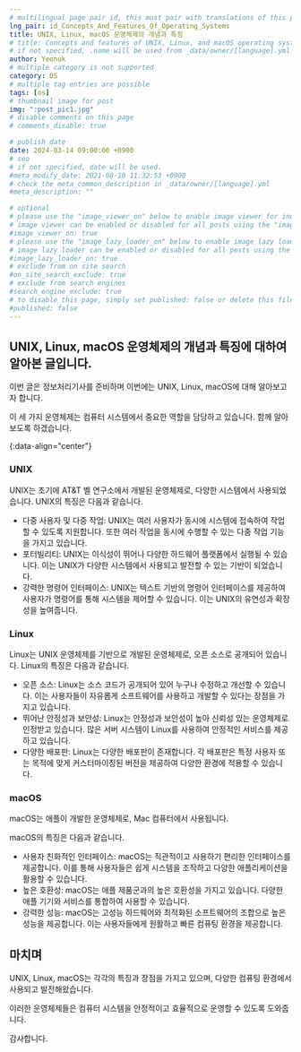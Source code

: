 ```yaml
---
# multilingual page pair id, this must pair with translations of this page. (This name must be unique)
lng_pair: id_Concepts_And_Features_Of_Operating_Systems
title: UNIX, Linux, macOS 운영체제의 개념과 특징
# title: Concepts and features of UNIX, Linux, and macOS operating systems
# if not specified, .name will be used from _data/owner/[language].yml
author: Yeonuk
# multiple category is not supported
category: OS
# multiple tag entries are possible
tags: [os]
# thumbnail image for post
img: ":post_pic1.jpg"
# disable comments on this page
# comments_disable: true

# publish date
date: 2024-03-14 09:00:00 +0900
# seo
# if not specified, date will be used.
#meta_modify_date: 2021-08-10 11:32:53 +0900
# check the meta_common_description in _data/owner/[language].yml
#meta_description: ""

# optional
# please use the "image_viewer_on" below to enable image viewer for individual pages or posts (_posts/ or [language]/_posts folders).
# image viewer can be enabled or disabled for all posts using the "image_viewer_posts: true" setting in _data/conf/main.yml.
#image_viewer_on: true
# please use the "image_lazy_loader_on" below to enable image lazy loader for individual pages or posts (_posts/ or [language]/_posts folders).
# image lazy loader can be enabled or disabled for all posts using the "image_lazy_loader_posts: true" setting in _data/conf/main.yml.
#image_lazy_loader_on: true
# exclude from on site search
#on_site_search_exclude: true
# exclude from search engines
#search_engine_exclude: true
# to disable this page, simply set published: false or delete this file
#published: false
---
```


<!-- outline-start -->

## UNIX, Linux, macOS 운영체제의 개념과 특징에 대하여 알아본 글입니다.

이번 글은 정보처리기사를 준비하며 이번에는 UNIX, Linux, macOS에 대해 알아보고자 합니다.

이 세 가지 운영체제는 컴퓨터 시스템에서 중요한 역할을 담당하고 있습니다. 함께 알아보도록 하겠습니다.

{:data-align="center"}

<!-- outline-end -->

### UNIX

UNIX는 초기에 AT&T 벨 연구소에서 개발된 운영체제로, 다양한 시스템에서 사용되었습니다. UNIX의 특징은 다음과 같습니다.

- 다중 사용자 및 다중 작업: UNIX는 여러 사용자가 동시에 시스템에 접속하여 작업할 수 있도록 지원합니다. 또한 여러 작업을 동시에 수행할 수 있는 다중 작업 기능을 가지고 있습니다.
- 포터빌리티: UNIX는 이식성이 뛰어나 다양한 하드웨어 플랫폼에서 실행될 수 있습니다. 이는 UNIX가 다양한 시스템에서 사용되고 발전할 수 있는 기반이 되었습니다.
- 강력한 명령어 인터페이스: UNIX는 텍스트 기반의 명령어 인터페이스를 제공하여 사용자가 명령어를 통해 시스템을 제어할 수 있습니다. 이는 UNIX의 유연성과 확장성을 높여줍니다.

### Linux

Linux는 UNIX 운영체제를 기반으로 개발된 운영체제로, 오픈 소스로 공개되어 있습니다. Linux의 특징은 다음과 같습니다.

- 오픈 소스: Linux는 소스 코드가 공개되어 있어 누구나 수정하고 개선할 수 있습니다. 이는 사용자들이 자유롭게 소프트웨어를 사용하고 개발할 수 있다는 장점을 가지고 있습니다.
- 뛰어난 안정성과 보안성: Linux는 안정성과 보안성이 높아 신뢰성 있는 운영체제로 인정받고 있습니다. 많은 서버 시스템이 Linux를 사용하여 안정적인 서비스를 제공하고 있습니다.
- 다양한 배포판: Linux는 다양한 배포판이 존재합니다. 각 배포판은 특정 사용자 또는 목적에 맞게 커스터마이징된 버전을 제공하여 다양한 환경에 적용할 수 있습니다.

### macOS

macOS는 애플이 개발한 운영체제로, Mac 컴퓨터에서 사용됩니다.

macOS의 특징은 다음과 같습니다.

- 사용자 친화적인 인터페이스: macOS는 직관적이고 사용하기 편리한 인터페이스를 제공합니다. 이를 통해 사용자들은 쉽게 시스템을 조작하고 다양한 애플리케이션을 활용할 수 있습니다.
- 높은 호환성: macOS는 애플 제품군과의 높은 호환성을 가지고 있습니다. 다양한 애플 기기와 서비스를 통합하여 사용할 수 있습니다.
- 강력한 성능: macOS는 고성능 하드웨어와 최적화된 소프트웨어의 조합으로 높은 성능을 제공합니다. 이는 사용자들에게 원활하고 빠른 컴퓨팅 환경을 제공합니다.

## 마치며

UNIX, Linux, macOS는 각각의 특징과 장점을 가지고 있으며, 다양한 컴퓨팅 환경에서 사용되고 발전해왔습니다.

이러한 운영체제들은 컴퓨터 시스템을 안정적이고 효율적으로 운영할 수 있도록 도와줍니다.

감사합니다.
